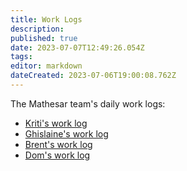 ```yaml
---
title: Work Logs
description: 
published: true
date: 2023-07-07T12:49:26.054Z
tags: 
editor: markdown
dateCreated: 2023-07-06T19:00:08.762Z
---
```


The Mathesar team's daily work logs:

- [Kriti's work log](/en/team/worklogs/kriti)
- [Ghislaine's work log](/en/team/worklogs/ghislaine)
- [Brent's work log](/en/team/worklogs/brent)
- [Dom's work log](/en/team/worklogs/dom)
